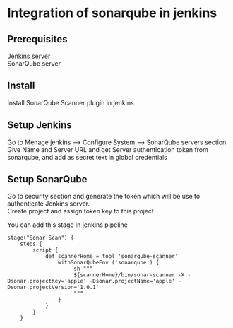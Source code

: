 # Integration of sonarqube in jenkins

## Prerequisites
Jenkins server \
SonarQube server

## Install 
Install SonarQube Scanner plugin in jenkins 

## Setup Jenkins
Go to Menage jenkins --> Configure System --> SonarQube servers section
Give Name and Server URL and get Server authentication token from sonarqube, and add as secret text
in global credentials
## Setup SonarQube
Go to security section and generate the token which will be use to authenticate 
Jenkins server. \
Create project and assign token key to this project 

You can add this stage in jenkins pipeline 
```
stage("Sonar Scan") {
    steps {
        script {
            def scannerHome = tool 'sonarqube-scanner'
                withSonarQubeEnv ('sonarqube') {
                     sh """
                     ${scannerHome}/bin/sonar-scanner -X -Dsonar.projectKey='apple' -Dsonar.projectName='apple' -Dsonar.projectVersion='1.0.1'
                     """
                }
            }
        }
    }

```